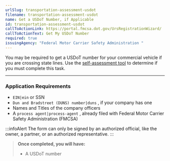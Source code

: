 ```yaml
---
urlSlug: transportation-assessment-usdot
filename: transportation-assessment-usdot
name: Get a USDoT Number, if Applicable
id: transportation-assessment-usdot
callToActionLink: https://portal.fmcsa.dot.gov/UrsRegistrationWizard/
callToActionText: Get My USDoT Number
required: true
issuingAgency: "Federal Motor Carrier Safety Administration "
---
```

You may be required to get a USDoT number for your commercial vehicle if you are crossing state lines. Use the [self-assessment tool](https://www.fmcsa.dot.gov/registration/do-i-need-usdot-number) to determine if you must complete this task.

- - -

### Application Requirements

*  `EIN|ein` or SSN
*  `Dun and Bradstreet (DUNS) number|duns` , if your company has one
* Names and Titles of the company officers
* A `process agent|process-agent` , already filed with Federal Motor Carrier Safety Administration (FMCSA)

:::infoAlert 
 The form can only be signed by an authorized official, like the owner, a partner, or an authorized representative.
:::

> **Once completed, you will have:**
>
> * A USDoT number